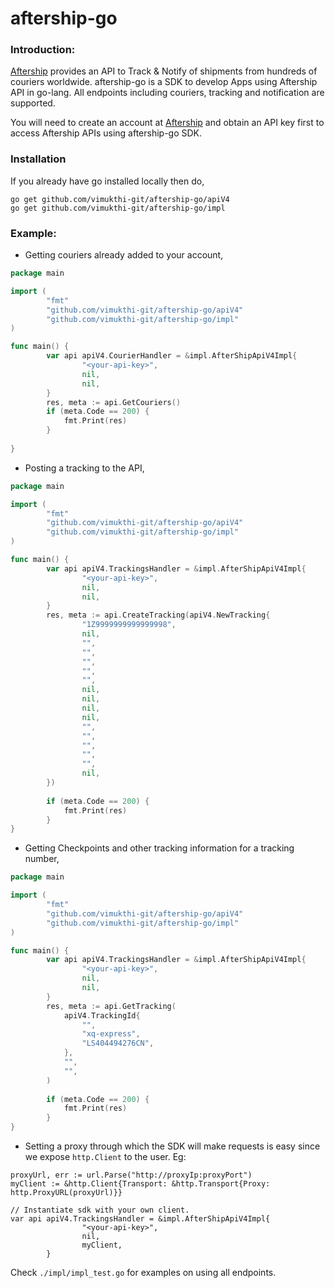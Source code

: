 aftership-go 
============

### Introduction:

[Aftership](https://aftership.com) provides an API to Track & Notify of shipments from hundreds of couriers worldwide. aftership-go is a SDK to develop Apps using Aftership API in go-lang. All endpoints including couriers, tracking and notification are supported.

You will need to create an account at [Aftership](https://aftership.com) and obtain an API key first to access Aftership APIs using aftership-go SDK.

### Installation
If you already have go installed locally then do,
````
go get github.com/vimukthi-git/aftership-go/apiV4
go get github.com/vimukthi-git/aftership-go/impl
````
### Example:

- Getting couriers already added to your account,

```go
package main

import (
        "fmt"
        "github.com/vimukthi-git/aftership-go/apiV4"
        "github.com/vimukthi-git/aftership-go/impl"
)

func main() {
        var api apiV4.CourierHandler = &impl.AfterShipApiV4Impl{
                "<your-api-key>",
                nil,
                nil,
        }
        res, meta := api.GetCouriers()
        if (meta.Code == 200) {
            fmt.Print(res)
        }
        
}

```

- Posting a tracking to the API,

````go
package main

import (
        "fmt"
        "github.com/vimukthi-git/aftership-go/apiV4"
        "github.com/vimukthi-git/aftership-go/impl"
)

func main() {
        var api apiV4.TrackingsHandler = &impl.AfterShipApiV4Impl{
                "<your-api-key>",
                nil,
                nil,
        }
        res, meta := api.CreateTracking(apiV4.NewTracking{
                "1Z9999999999999998",
                nil,
                "",
                "",
                "",
                "",
                "",
                nil,
                nil,
                nil,
                nil,
                "",
                "",
                "",
                "",
                "",
                nil,
        })
        
        if (meta.Code == 200) {
            fmt.Print(res)
        }
}

````

- Getting Checkpoints and other tracking information for a tracking number,

````go
package main

import (
        "fmt"
        "github.com/vimukthi-git/aftership-go/apiV4"
        "github.com/vimukthi-git/aftership-go/impl"
)

func main() {
        var api apiV4.TrackingsHandler = &impl.AfterShipApiV4Impl{
                "<your-api-key>",
                nil,
                nil,
        }
        res, meta := api.GetTracking(
            apiV4.TrackingId{
                "",
                "xq-express",
                "LS404494276CN",
            }, 
            "",
            "",
        )
        
        if (meta.Code == 200) {
            fmt.Print(res)
        }
}

````

- Setting a proxy through which the SDK will make requests is easy since we expose `http.Client` to the user. Eg: 

````
proxyUrl, err := url.Parse("http://proxyIp:proxyPort")
myClient := &http.Client{Transport: &http.Transport{Proxy: http.ProxyURL(proxyUrl)}}

// Instantiate sdk with your own client.
var api apiV4.TrackingsHandler = &impl.AfterShipApiV4Impl{
                "<your-api-key>",
                nil,
                myClient,
        }
````

Check `./impl/impl_test.go` for examples on using all endpoints.
